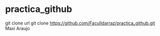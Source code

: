 # practica_github
git clone url
git clone https://github.com/FacuIldarraz/practica_github.git
Maxi Araujo
